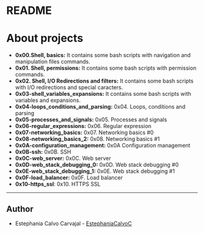 # README

# About projects

- **0x00.Shell, basics:** It contains some bash scripts with navigation and manipulation files commands.
- **0x01. Shell, permissions:** It contains some bash scripts with permission commands.
- **0x02. Shell, I/O Redirections and filters:** It contains some bash scripts with I/O redirections and special caracters.
- **0x03-shell_variables_expansions:** It contains some bash scripts with variables and expansions.
- **0x04-loops_conditions_and_parsing:** 0x04. Loops, conditions and parsing
- **0x05-processes_and_signals:** 0x05. Processes and signals
- **0x06-regular_expressions:** 0x06. Regular expression
- **0x07-networking_basics:** 0x07. Networking basics #0
- **0x08-networking_basics_2:** 0x08. Networking basics #1
- **0x0A-configuration_management:** 0x0A Configuration management
- **0x0B-ssh:** 0x0B. SSH
- **0x0C-web_server:** 0x0C. Web server
- **0x0D-web_stack_debugging_0:** 0x0D. Web stack debugging #0
- **0x0E-web_stack_debugging_1:** 0x0E. Web stack debugging #1
- **0x0F-load_balancer:** 0x0F. Load balancer
- **0x10-https_ssl**: 0x10. HTTPS SSL

---

## Author

- Estephania Calvo Carvajal - [EstephaniaCalvoC](https://github.com/EstephaniaCalvoC/)
